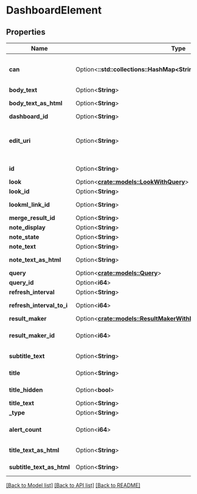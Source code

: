 # DashboardElement

## Properties

Name | Type | Description | Notes
------------ | ------------- | ------------- | -------------
**can** | Option<**::std::collections::HashMap<String, bool>**> | Operations the current user is able to perform on this object | [optional][readonly]
**body_text** | Option<**String**> | Text tile body text | [optional]
**body_text_as_html** | Option<**String**> | Text tile body text as Html | [optional][readonly]
**dashboard_id** | Option<**String**> | Id of Dashboard | [optional]
**edit_uri** | Option<**String**> | Relative path of URI of LookML file to edit the dashboard element (LookML dashboard only). | [optional][readonly]
**id** | Option<**String**> | Unique Id | [optional][readonly]
**look** | Option<[**crate::models::LookWithQuery**](LookWithQuery.md)> |  | [optional]
**look_id** | Option<**String**> | Id Of Look | [optional]
**lookml_link_id** | Option<**String**> | LookML link ID | [optional][readonly]
**merge_result_id** | Option<**String**> | ID of merge result | [optional]
**note_display** | Option<**String**> | Note Display | [optional]
**note_state** | Option<**String**> | Note State | [optional]
**note_text** | Option<**String**> | Note Text | [optional]
**note_text_as_html** | Option<**String**> | Note Text as Html | [optional][readonly]
**query** | Option<[**crate::models::Query**](Query.md)> |  | [optional]
**query_id** | Option<**i64**> | Id Of Query | [optional]
**refresh_interval** | Option<**String**> | Refresh Interval | [optional]
**refresh_interval_to_i** | Option<**i64**> | Refresh Interval as integer | [optional][readonly]
**result_maker** | Option<[**crate::models::ResultMakerWithIdVisConfigAndDynamicFields**](ResultMakerWithIdVisConfigAndDynamicFields.md)> |  | [optional]
**result_maker_id** | Option<**i64**> | ID of the ResultMakerLookup entry. | [optional]
**subtitle_text** | Option<**String**> | Text tile subtitle text | [optional]
**title** | Option<**String**> | Title of dashboard element | [optional]
**title_hidden** | Option<**bool**> | Whether title is hidden | [optional]
**title_text** | Option<**String**> | Text tile title | [optional]
**_type** | Option<**String**> | Type | [optional]
**alert_count** | Option<**i64**> | Count of Alerts associated to a dashboard element | [optional][readonly]
**title_text_as_html** | Option<**String**> | Text tile title text as Html | [optional][readonly]
**subtitle_text_as_html** | Option<**String**> | Text tile subtitle text as Html | [optional][readonly]

[[Back to Model list]](../README.md#documentation-for-models) [[Back to API list]](../README.md#documentation-for-api-endpoints) [[Back to README]](../README.md)


